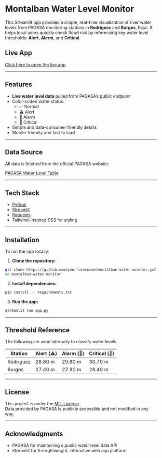 #  Montalban Water Level Monitor

This Streamlit app provides a simple, real-time visualization of river water levels from PAGASA monitoring stations in **Rodriguez** and **Burgos**, Rizal. It helps local users quickly check flood risk by referencing key water level thresholds: **Alert**, **Alarm**, and **Critical**.

## Live App

[Click here to open the live app](https://montalbanwaterlevel.streamlit.app/)  

---

## Features

- **Live water level data** pulled from PAGASA’s public endpoint
- Color-coded water status:
  - ✅ Normal
  - ⚠️ Alert
  - 🚨 Alarm
  - 🔴 Critical
- Simple and data-consumer friendly details 
- Mobile-friendly and fast to load

---

## Data Source

All data is fetched from the official PAGASA website:

[PAGASA Water Level Table](https://pasig-marikina-tullahanffws.pagasa.dost.gov.ph/water/table.do)

---

## Tech Stack

- [Python](https://www.python.org/)
- [Streamlit](https://streamlit.io/)
- [Requests](https://docs.python-requests.org/)
- Tailwind-inspired CSS for styling

---

##  Installation

To run the app locally:

1. **Clone the repository:**

```bash
git clone https://github.com/your-username/montalban-water-monitor.git
cd montalban-water-monitor
```

2. **Install dependencies:**

```bash
pip install -r requirements.txt
```

3. **Run the app:**

```bash
streamlit run app.py
```

---

## Threshold Reference

The following are used internally to classify water levels:

| Station   | Alert (⚠️) | Alarm (🚨) | Critical (🔴) |
|-----------|------------|------------|----------------|
| Rodriguez | 28.80 m    | 29.80 m    | 30.70 m        |
| Burgos    | 27.40 m    | 27.90 m    | 28.40 m        |

---

## License

This project is under the [MIT License](LICENSE).  
Data provided by PAGASA is publicly accessible and not modified in any way.

---

## Acknowledgments

- PAGASA for maintaining a public water level data API  
- Streamlit for the lightweight, interactive web app platform